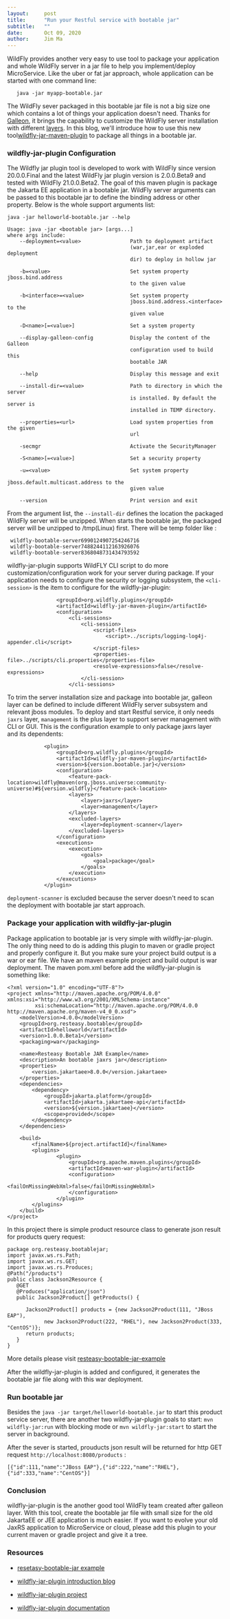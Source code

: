 ```yaml
---
layout:     post
title:      "Run your Restful service with bootable jar"
subtitle:   ""
date:       Oct 09, 2020
author:     Jim Ma
---
```


WildFly provides another very easy to use tool to package your application and whole WildFly server in a jar file to help you implement/deploy MicroService. Like the uber or fat jar approach, whole application can be started with one command line:
```
   java -jar myapp-bootable.jar
```
The WildFly sever packaged in this bootable jar file is not a big size one which contains a lot of things your application doesn't need. Thanks for [Galleon](https://docs.wildfly.org/galleon/), it brings the capability to customize the WildFly server installation with different [layers](https://docs.wildfly.org/20/Admin_Guide.html#defined-galleon-layers). In this blog, we'll introduce how to use this new tool[wildfly-jar-maven-plugin](https://github.com/wildfly-extras/wildfly-jar-maven-plugin) to package all things in a bootable jar.

### wildfly-jar-plugin Configuration

The Wildfly jar plugin tool is developed to work with WildFly since version 20.0.0.Final and the latest WildFly jar plugin version is 2.0.0.Beta9 and tested with WildFly 21.0.0.Beta2. The goal of this maven plugin is package the Jakarta EE application in a bootable jar. WildFly server arguments can be passed to this bootable jar to define the binding address or other property. Below is the whole support arguments list:
```
java -jar helloworld-bootable.jar --help

Usage: java -jar <bootable jar> [args...]
where args include:
    --deployment=<value>                Path to deployment artifact 
                                        (war,jar,ear or exploded deployment 
                                        dir) to deploy in hollow jar

    -b=<value>                          Set system property jboss.bind.address 
                                        to the given value

    -b<interface>=<value>               Set system property 
                                        jboss.bind.address.<interface> to the 
                                        given value

    -D<name>[=<value>]                  Set a system property

    --display-galleon-config            Display the content of the Galleon 
                                        configuration used to build this 
                                        bootable JAR

    --help                              Display this message and exit

    --install-dir=<value>               Path to directory in which the server 
                                        is installed. By default the server is 
                                        installed in TEMP directory.

    --properties=<url>                  Load system properties from the given 
                                        url

    -secmgr                             Activate the SecurityManager

    -S<name>[=<value>]                  Set a security property

    -u=<value>                          Set system property 
                                        jboss.default.multicast.address to the 
                                        given value

    --version                           Print version and exit
```
From the argument list, the ```--install-dir``` defines the location the packaged WildFly server will be unzipped. When starts the bootable jar, the packaged server will be unzipped to /tmp(Linux) first. There will be temp folder like :
```
 wildfly-bootable-server6990124907254246716
 wildfly-bootable-server7488244112163926076
 wildfly-bootable-server8368048731434793592
```

wildfly-jar-plugin supports WildFLY CLI script to do more customization/configuration work for your server during package. If your application needs to configure the security or logging subsystem, the ```<cli-session>``` is the item to configure for the wildfly-jar-plugin:
```
                <groupId>org.wildfly.plugins</groupId>
                <artifactId>wildfly-jar-maven-plugin</artifactId>
                <configuration>
                    <cli-sessions>
                        <cli-session>
                            <script-files>
                                <script>../scripts/logging-log4j-appender.cli</script>
                            </script-files>
                            <properties-file>../scripts/cli.properties</properties-file>
                            <resolve-expressions>false</resolve-expressions>
                        </cli-session>
                    </cli-sessions>
``` 

To trim the server installation size and package into bootable jar, galleon layer can be defined to include different WildFly server subsystem and relevant jboss modules. To deploy and start Restful service, it only needs ```jaxrs``` layer, ```management``` is the plus layer to support server management with CLI or GUI.
This is the configuration example to only package jaxrs layer and its dependents:
```
            <plugin>
                <groupId>org.wildfly.plugins</groupId>
                <artifactId>wildfly-jar-maven-plugin</artifactId>
                <version>${version.bootable.jar}</version>
                <configuration>
                    <feature-pack-location>wildfly@maven(org.jboss.universe:community-universe)#${version.wildfly}</feature-pack-location>
                    <layers>
                        <layer>jaxrs</layer>
                        <layer>management</layer>
                    </layers>
                    <excluded-layers>
                        <layer>deployment-scanner</layer>
                    </excluded-layers>
                </configuration>
                <executions>
                    <execution>
                        <goals>
                            <goal>package</goal>
                        </goals>
                    </execution>
                </executions>
            </plugin>
```
```deployment-scanner``` is excluded because the server doesn't need to scan the deployment with bootable jar start approach.  

### Package your application with wildfly-jar-plugin

Package application to bootable jar is very simple with wildfly-jar-plugin. The only thing need to do is adding this plugin to maven or gradle project and properly configure it. But you make sure your project build output is a war or ear file. We have an maven example project and build output is war deployment. 
The maven pom.xml before add the wildfly-jar-plugin is something like:
```
<?xml version="1.0" encoding="UTF-8"?>
<project xmlns="http://maven.apache.org/POM/4.0.0" xmlns:xsi="http://www.w3.org/2001/XMLSchema-instance"
         xsi:schemaLocation="http://maven.apache.org/POM/4.0.0 http://maven.apache.org/maven-v4_0_0.xsd">
    <modelVersion>4.0.0</modelVersion>
    <groupId>org.resteasy.bootable</groupId>
    <artifactId>helloworld</artifactId>
    <version>1.0.0.Beta1</version>
    <packaging>war</packaging>

    <name>Resteasy Bootable JAR Example</name>
    <description>An bootable jaxrs jar</description>
    <properties>
        <version.jakartaee>8.0.0</version.jakartaee>
    </properties>
    <dependencies>
        <dependency>
            <groupId>jakarta.platform</groupId>
            <artifactId>jakarta.jakartaee-api</artifactId>
            <version>${version.jakartaee}</version>
            <scope>provided</scope>
        </dependency>
    </dependencies>

    <build>
        <finalName>${project.artifactId}</finalName>
        <plugins>
                <plugin>
                    <groupId>org.apache.maven.plugins</groupId>
                    <artifactId>maven-war-plugin</artifactId>
                    <configuration>
                        <failOnMissingWebXml>false</failOnMissingWebXml>
                    </configuration>
                </plugin>
        </plugins>
    </build>
</project>
```
In this project there is simple product resource class to generate json result for products query request:
```
package org.resteasy.bootablejar;
import javax.ws.rs.Path;
import javax.ws.rs.GET;
import javax.ws.rs.Produces;
@Path("/products")
public class Jackson2Resource {
   @GET
   @Produces("application/json")
   public Jackson2Product[] getProducts() {

      Jackson2Product[] products = {new Jackson2Product(111, "JBoss EAP"),
            new Jackson2Product(222, "RHEL"), new Jackson2Product(333, "CentOS")};
      return products;
   }
}
```
More details please visit [resteasy-bootable-jar-example](https://github.com/jimma/resteasy-bootable-jar)

After the wildfly-jar-plugin is added and configured, it generates the bootable jar file along with this war deployment. 

### Run bootable jar

Besides the ```java -jar target/helloworld-bootable.jar``` to start this product service server,  there are another two wildfly-jar-plugin goals to start: 
```mvn wildfly-jar:run``` with blocking mode or  ```mvn wildfly-jar:start``` to start the server in background.

After the sever is started, prouducts json result will be returned for http GET request ```http://localhost:8080/products``` :

```
[{"id":111,"name":"JBoss EAP"},{"id":222,"name":"RHEL"},{"id":333,"name":"CentOS"}]
```
### Conclusion

wildfly-jar-plugin is the another good tool WildFly team created after galleon layer. With this tool, create the bootable jar file with small size for the old JakartaEE or JEE application is much easier. If you want to evolve your old JaxRS application to MicroService or cloud, please add this plugin to your current maven or gradle project and give it a tree. 

### Resources

* [resetasy-bootable-jar example](https://github.com/jimma/resteasy-bootable-jar)

* [wildfly-jar-plugin introduction blog](https://www.wildfly.org/news/2020/06/18/Bootable-jar-Wildfly-20/)

* [wildfly-jar-plugin project](https://github.com/wildfly-extras/wildfly-jar-maven-plugin)

* [wildfly-jar-plugin documentation](https://github.com/wildfly-extras/wildfly-jar-maven-plugin/releases/download/2.0.0.Alpha4/index.html)

















